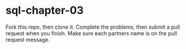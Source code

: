 # sql-chapter-03

Fork this repo, then clone it.
Complete the problems, then submit a pull request when you finish. 
Make sure each partners name is on the pull request message.
